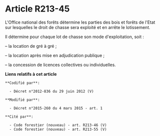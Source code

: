 # Article R213-45

L'Office national des forêts détermine les parties des bois et forêts de l'Etat sur lesquelles le droit de chasse sera
exploité et en arrête le lotissement.

Il détermine pour chaque lot de chasse son mode d'exploitation, soit :

– la location de gré à gré ;

– la location après mise en adjudication publique ;

– la concession de licences collectives ou individuelles.

**Liens relatifs à cet article**

	**Codifié par**:

	  - Décret n°2012-836 du 29 juin 2012 (V)

	**Modifié par**:

	  - Décret n°2015-260 du 4 mars 2015 - art. 1

	**Cité par**:

	  - Code forestier (nouveau) - art. R213-46 (V)
	  - Code forestier (nouveau) - art. R213-55 (V)
